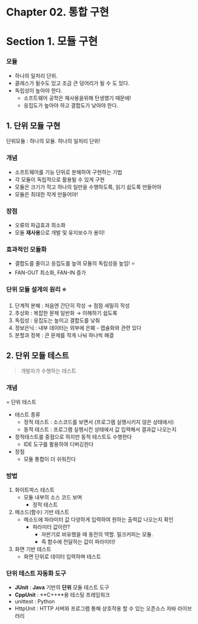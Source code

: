 # Chapter 02. 통합 구현

# Section 1. 모듈 구현

### 모듈

- 하나의 일처리 단위.
- 클래스가 될수도 있고 조금 큰 덩어리가 될 수 도 있다.
- 독립성이 높아야 한다.
  - 소프트웨어 공학은 재사용을위해 탄생했기 때문에!
  - 응집도가 높아야 하고 결합도가 낮아야 한다.

## 1. 단위 모듈 구현

단위모듈 : 하나의 모듈. 하나의 일처리 단위!

### 개념

- 소프트웨어를 기능 단위로 분해하여 구현하는 기법
- 각 모듈이 독립적으로 활용될 수 있게 구현
- 모듈은 크기가 작고 하나의 일만을 수행하도록, 읽기 쉽도록 만들어야
- 모듈은 최대한 작게 만들어야!

### 장점

- 오류의 파급효과 최소화
- 모듈 **재사용**으로 개발 및 유지보수가 용이!

### 효과적인 모듈화

- 결합도를 줄이고 응집도를 높여 모듈의 독립성을 높임! ⭐
- FAN-OUT 최소화, FAN-IN 증가

### 단위 모듈 설게의 원리 ⭐

1. 단계적 분해 : 처음엔 간단히 작성 → 점점 세밀히 작성
2. 추상화 : 복잡한 문제 일반화 → 이해하기 쉽도록
3. 독립성 : 응집도는 높이고 결합도를 낮춰
4. 정보은닉 : 내부 데이터는 외부에 은폐 - 캡슐화와 관련 있다
5. 분할과 정복 : 큰 문제를 작게 나눠 하나씩 해결

## 2. 단위 모듈 테스트

> 개발자가 수행하는 테스트

### 개념

= 단위 테스트

- 테스트 종류
  - 정적 테스트 : 소스코드를 보면서 (프로그램 실행시키지 않은 상태에서)
  - 동적 테스트 : 프로그램 실행시킨 상태에서 값 입력해서 결과값 나오는지
- 정적테스트를 중점으로 하지만 동적 테스트도 수행한다
  - IDE 도구를 활용하여 디버깅한다
- 장점
  - 모듈 통합이 더 쉬워진다

### 방법

1. 화이트박스 테스트
   - 모듈 내부의 소스 코드 보며
     - 정적 테스트
2. 메소드(함수) 기반 테스트
   - 메소드에 파라미터 값 다양하게 입력하여 원하는 출력값 나오는지 확인
     - 파라미터 값이란?
       - 자판기로 비유했을 때 동전의 역할. 밀크커피는 모듈.
       - 즉 함수에 전달하는 값이 파라미터!
3. 화면 기반 테스트
   - 화면 단위로 데이터 입력하며 테스트

### 단위 테스트 자동화 도구

- **JUnit** : **Java** 기반의 **단위** 모듈 테스트 도구
- **CppUnit** : **C++**용 테스팅 프레임워크
- unittest : Python
- HttpUnit : HTTP 서버와 프로그램 통해 상호작용 할 수 있는 오픈소스 자바 라이브러리
